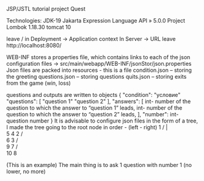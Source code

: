 JSP/JSTL tutorial project Quest

Technologies:
     JDK-19
     Jakarta Expression Language API » 5.0.0
     Project Lombok 1.18.30
     tomcat 10

     
leave / in Deployment -> Application context
In Server -> URL leave http://localhost:8080/

WEB-INF stores a properties file, which contains links to each of the json configuration files -> src/main/webapp/WEB-INF/jsonStor/json.properties
Json files are packed into resources - this is a file
condition.json – storing the greeting
questions.json – storing questions
quits.json – storing exits from the game (win, loss)

questions and outputs are written to objects
{
  "condition": "условие"
  "questions": [
    "question 1"
    "question 2"
  ],
  "answers": [
    int- number of the question to which the answer to “question 1” leads,
    int- number of the question to which the answer to “question 2” leads,
  ],
  "number": int- question number
}
It is advisable to configure json files in the form of a tree, I made the tree going to the root node in order - (left - right)
						          1
			             /	|  \
				          5   4   2
				        /			      \
				       6				      3
			       /  \
            9    7
			    /		    \
		    10         8

(This is an example)
The main thing is to ask 1 question with number 1 (no lower, no more)

